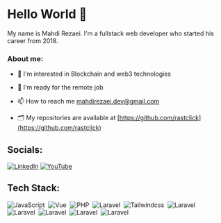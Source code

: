 <h1>Hello World 👋</h1>
My name is Mahdi Rezaei. I'm a fullstack web developer who started his career from 2018. 


<h3>About me:</h3>

- 💜 I'm interested in Blockchain and web3 technologies

- 💼 I'm ready for the remote job

- 📫 How to reach me [mahdirezaei.dev@gmail.com](mailto:mahdirezaei.dev@gmail.com)

- 🗂 My repositories are available at [https://github.com/rastclick](https://github.com/rastclick)

## Socials:
[![LinkedIn](https://img.shields.io/badge/LinkedIn-%230077B5.svg?logo=linkedin&logoColor=white)](https://linkedin.com/in/mahdirezaei_dev) [![YouTube](https://img.shields.io/badge/YouTube-%23FF0000.svg?logo=YouTube&logoColor=white)](https://youtube.com/@mahdirezaei_dev) 

## Tech Stack:
![JavaScript](https://img.shields.io/badge/-JavaScript-05122A?style=flat&logo=javascript)&nbsp;
![Vue](https://img.shields.io/badge/-Vue-05122A?style=flat&logo=vue.js)&nbsp;
![PHP](https://img.shields.io/badge/-PHP-05122A?style=flat&logo=php)&nbsp;
![Laravel](https://img.shields.io/badge/-Laravel-05122A?style=flat&logo=laravel)&nbsp;
![Tailwindcss](https://img.shields.io/badge/-Tailwind_CSS-05122A?style=flat&logo=tailwindcss)&nbsp;
![Laravel](https://img.shields.io/badge/-Node.js-05122A?style=flat&logo=node.js)&nbsp;
![Laravel](https://img.shields.io/badge/-Nest.js-05122A?style=flat&logo=nestjs)&nbsp;
![Laravel](https://img.shields.io/badge/-Redis-05122A?style=flat&logo=redis)&nbsp;
![Laravel](https://img.shields.io/badge/-MySQL-05122A?style=flat&logo=mysql)&nbsp;
![Laravel](https://img.shields.io/badge/-Nginx-05122A?style=flat&logo=nginx)&nbsp;

